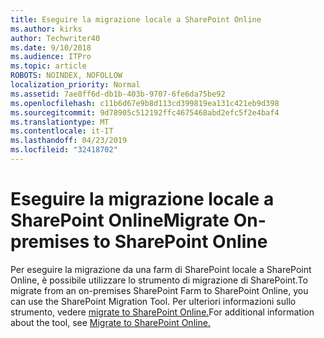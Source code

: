 ```yaml
---
title: Eseguire la migrazione locale a SharePoint Online
ms.author: kirks
author: Techwriter40
ms.date: 9/10/2018
ms.audience: ITPro
ms.topic: article
ROBOTS: NOINDEX, NOFOLLOW
localization_priority: Normal
ms.assetid: 7ae8ff6d-db1b-403b-9707-6fe6da75be92
ms.openlocfilehash: c11b6d67e9b8d113cd399819ea131c421eb9d398
ms.sourcegitcommit: 9d78905c512192ffc4675468abd2efc5f2e4baf4
ms.translationtype: MT
ms.contentlocale: it-IT
ms.lasthandoff: 04/23/2019
ms.locfileid: "32418702"
---
```

# <a name="migrate-on-premises-to-sharepoint-online"></a><span data-ttu-id="a4b03-102">Eseguire la migrazione locale a SharePoint Online</span><span class="sxs-lookup"><span data-stu-id="a4b03-102">Migrate On-premises to SharePoint Online</span></span>

<span data-ttu-id="a4b03-103">Per eseguire la migrazione da una farm di SharePoint locale a SharePoint Online, è possibile utilizzare lo strumento di migrazione di SharePoint.</span><span class="sxs-lookup"><span data-stu-id="a4b03-103">To migrate from an on-premises SharePoint Farm to SharePoint Online, you can use the SharePoint Migration Tool.</span></span> <span data-ttu-id="a4b03-104">Per ulteriori informazioni sullo strumento, vedere [migrate to SharePoint Online.](https://go.microsoft.com/fwlink/?linkid=2019574)</span><span class="sxs-lookup"><span data-stu-id="a4b03-104">For additional information about the tool, see [Migrate to SharePoint Online.](https://go.microsoft.com/fwlink/?linkid=2019574)</span></span>
  

